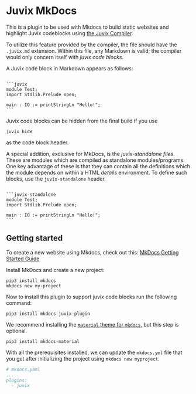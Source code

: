 # Juvix MkDocs

This is a plugin to be used with Mkdocs to build static websites and highlight
Juvix codeblocks using [the Juvix Compiler](https://docs.juvix.org).

To utilize this feature provided by the compiler, the file should have the
`.juvix.md` extension. Within this file, any Markdown is valid; the compiler
would only concern itself with *juvix code blocks*.

A Juvix code block in Markdown appears as follows:

<pre><code>
```juvix
module Test;
import Stdlib.Prelude open;

main : IO := printStringLn "Hello!";
```
</code></pre>

Juvix code blocks can be hidden from the final build if you use <pre>```juvix
hide```</pre> as the code block header.


A special addition, exclusive for MkDocs, is the *juvix-standalone files*. These
are modules which are compiled as standalone modules/programs. One key advantage
of these is that they can contain all the definitions which the module depends
on within a HTML *details* environment. To define such blocks, use the
`juvix-standalone` header.

<pre><code>
```juvix-standalone
module Test;
import Stdlib.Prelude open;

main : IO := printStringLn "Hello!";
```
</code></pre>

## Getting started

To create a new website using Mkdocs, check out this: [MkDocs Getting Started
Guide](https://www.mkdocs.org/getting-started/)

Install MkDocs and create a new project:

```shell
pip3 install mkdocs
mkdocs new my-project
```

Now to install this plugin to support juvix code blocks run the following
command:

```shell
pip3 install mkdocs-juvix-plugin
```

We recommend installing the [`material` theme for
`mkdocs`](https://squidfunk.github.io/mkdocs-material/), but this step is
optional.

```shell
pip3 install mkdocs-material
```

With all the prerequisites installed, we can update the `mkdocs.yml` file that
you get after initializing the project using `mkdocs new myproject`.

```yaml
# mkdocs.yaml
...
plugins:
  - juvix
```